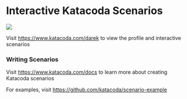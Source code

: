 # Interactive Katacoda Scenarios

[![](http://shields.katacoda.com/katacoda/darek/count.svg)](https://www.katacoda.com/darek "Get your profile on Katacoda.com")

Visit https://www.katacoda.com/darek to view the profile and interactive scenarios

### Writing Scenarios
Visit https://www.katacoda.com/docs to learn more about creating Katacoda scenarios

For examples, visit https://github.com/katacoda/scenario-example
